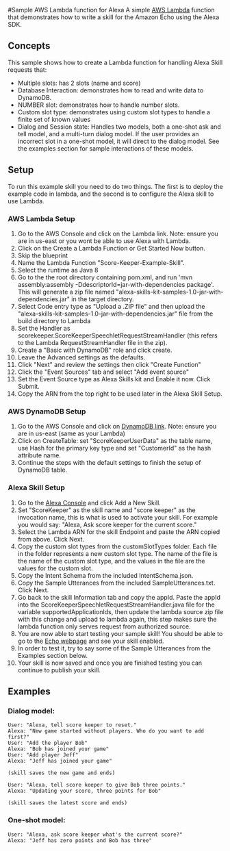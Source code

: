 #Sample AWS Lambda function for Alexa
A simple [AWS Lambda](http://aws.amazon.com/lambda) function that demonstrates how to write a skill for the Amazon Echo using the Alexa SDK.

## Concepts
This sample shows how to create a Lambda function for handling Alexa Skill requests that:

- Multiple slots: has 2 slots (name and score)
- Database Interaction: demonstrates how to read and write data to DynamoDB.
- NUMBER slot: demonstrates how to handle number slots.
- Custom slot type: demonstrates using custom slot types to handle a finite set of known values
- Dialog and Session state: Handles two models, both a one-shot ask and tell model, and a multi-turn dialog model.
    If the user provides an incorrect slot in a one-shot model, it will direct to the dialog model. See the
    examples section for sample interactions of these models.

## Setup
To run this example skill you need to do two things. The first is to deploy the example code in lambda, and the second is to configure the Alexa skill to use Lambda.

### AWS Lambda Setup
1. Go to the AWS Console and click on the Lambda link. Note: ensure you are in us-east or you wont be able to use Alexa with Lambda.
2. Click on the Create a Lambda Function or Get Started Now button.
3. Skip the blueprint
4. Name the Lambda Function "Score-Keeper-Example-Skill".
5. Select the runtime as Java 8
6. Go to the the root directory containing pom.xml, and run 'mvn assembly:assembly -DdescriptorId=jar-with-dependencies package'. This will generate a zip file named "alexa-skills-kit-samples-1.0-jar-with-dependencies.jar" in the target directory.
7. Select Code entry type as "Upload a .ZIP file" and then upload the "alexa-skills-kit-samples-1.0-jar-with-dependencies.jar" file from the build directory to Lambda
8. Set the Handler as scorekeeper.ScoreKeeperSpeechletRequestStreamHandler (this refers to the Lambda RequestStreamHandler file in the zip).
9. Create a "Basic with DynamoDB" role and click create.
10. Leave the Advanced settings as the defaults.
11. Click "Next" and review the settings then click "Create Function"
12. Click the "Event Sources" tab and select "Add event source"
13. Set the Event Source type as Alexa Skills kit and Enable it now. Click Submit.
14. Copy the ARN from the top right to be used later in the Alexa Skill Setup.

### AWS DynamoDB Setup
1. Go to the AWS Console and click on [DynamoDB link](https://console.aws.amazon.com/dynamodb). Note: ensure you are in us-east (same as your Lambda)
2. Click on CreateTable: set "ScoreKeeperUserData" as the table name, use Hash for the primary key type and set "CustomerId" as the hash attribute name.
3. Continue the steps with the default settings to finish the setup of DynamoDB table.

### Alexa Skill Setup
1. Go to the [Alexa Console](https://developer.amazon.com/edw/home.html) and click Add a New Skill.
2. Set "ScoreKeeper" as the skill name and "score keeper" as the invocation name, this is what is used to activate your skill. For example you would say: "Alexa, Ask score keeper for the current score."
3. Select the Lambda ARN for the skill Endpoint and paste the ARN copied from above. Click Next.
4. Copy the custom slot types from the customSlotTypes folder. Each file in the folder represents a new custom slot type. The name of the file is the name of the custom slot type, and the values in the file are the values for the custom slot.
5. Copy the Intent Schema from the included IntentSchema.json.
6. Copy the Sample Utterances from the included SampleUtterances.txt. Click Next.
7. Go back to the skill Information tab and copy the appId. Paste the appId into the ScoreKeeperSpeechletRequestStreamHandler.java file for the variable supportedApplicationIds,
   then update the lambda source zip file with this change and upload to lambda again, this step makes sure the lambda function only serves request from authorized source.
8. You are now able to start testing your sample skill! You should be able to go to the [Echo webpage](http://echo.amazon.com/#skills) and see your skill enabled.
9. In order to test it, try to say some of the Sample Utterances from the Examples section below.
10. Your skill is now saved and once you are finished testing you can continue to publish your skill.

## Examples
### Dialog model:
    User: "Alexa, tell score keeper to reset."
    Alexa: "New game started without players. Who do you want to add first?"
    User: "Add the player Bob"
    Alexa: "Bob has joined your game"
    User: "Add player Jeff"
    Alexa: "Jeff has joined your game"

    (skill saves the new game and ends)

    User: "Alexa, tell score keeper to give Bob three points."
    Alexa: "Updating your score, three points for Bob"

    (skill saves the latest score and ends)

### One-shot model:
    User: "Alexa, ask score keeper what's the current score?"
    Alexa: "Jeff has zero points and Bob has three"
